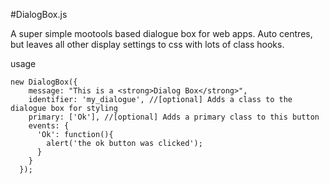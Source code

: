 #DialogBox.js

A super simple mootools based dialogue box for web apps. Auto centres, but leaves all other display settings to css with lots of class hooks.

usage

	new DialogBox({
        message: "This is a <strong>Dialog Box</strong>",
        identifier: 'my_dialogue', //[optional] Adds a class to the dialogue box for styling
        primary: ['Ok'], //[optional] Adds a primary class to this button
        events: {
          'Ok': function(){
            alert('the ok button was clicked');
          }
        }
      });      